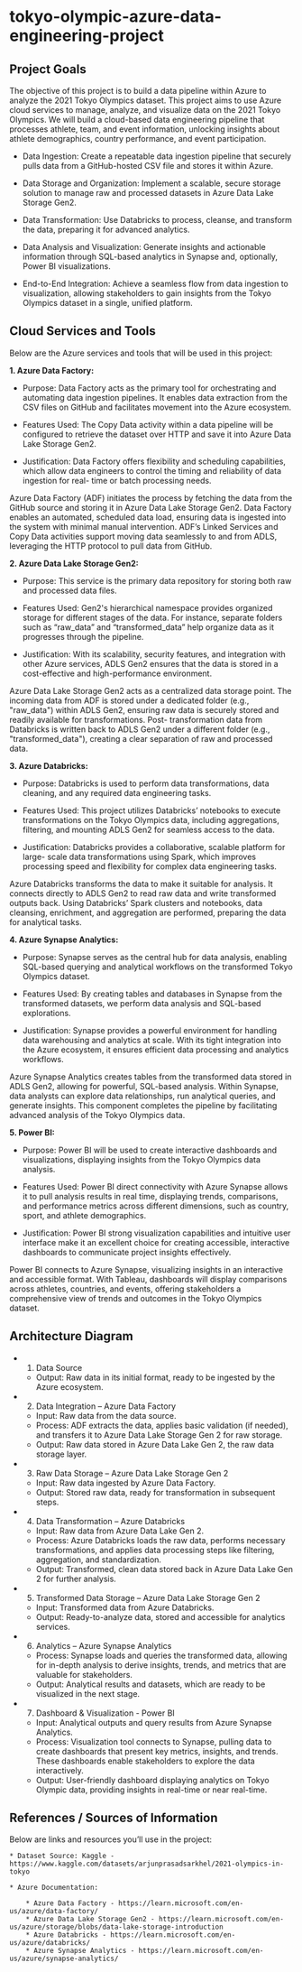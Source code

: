 # tokyo-olympic-azure-data-engineering-project

## Project Goals

The objective of this project is to build a data pipeline within Azure to analyze the 2021 Tokyo
Olympics dataset. This project aims to use Azure cloud services to manage, analyze, and
visualize data on the 2021 Tokyo Olympics. We will build a cloud-based data engineering
pipeline that processes athlete, team, and event information, unlocking insights about athlete
demographics, country performance, and event participation.

  * Data Ingestion: Create a repeatable data ingestion pipeline that securely pulls data from
    a GitHub-hosted CSV file and stores it within Azure.

  * Data Storage and Organization: Implement a scalable, secure storage solution to
    manage raw and processed datasets in Azure Data Lake Storage Gen2.

  * Data Transformation: Use Databricks to process, cleanse, and transform the data,
    preparing it for advanced analytics.

  * Data Analysis and Visualization: Generate insights and actionable information through
    SQL-based analytics in Synapse and, optionally, Power BI visualizations.
    
  * End-to-End Integration: Achieve a seamless flow from data ingestion to visualization,
    allowing stakeholders to gain insights from the Tokyo Olympics dataset in a single,
    unified platform.

## Cloud Services and Tools

Below are the Azure services and tools that will be used in this project:

**1. Azure Data Factory:**

  * Purpose: Data Factory acts as the primary tool for orchestrating and automating
    data ingestion pipelines. It enables data extraction from the CSV files on GitHub
    and facilitates movement into the Azure ecosystem.
       
  * Features Used: The Copy Data activity within a data pipeline will be configured
    to retrieve the dataset over HTTP and save it into Azure Data Lake Storage Gen2.
       
  * Justification: Data Factory offers flexibility and scheduling capabilities, which
    allow data engineers to control the timing and reliability of data ingestion for real-
    time or batch processing needs.
       
Azure Data Factory (ADF) initiates the process by fetching the data from the GitHub
source and storing it in Azure Data Lake Storage Gen2. Data Factory enables an
automated, scheduled data load, ensuring data is ingested into the system with minimal
manual intervention. ADF’s Linked Services and Copy Data activities support moving
data seamlessly to and from ADLS, leveraging the HTTP protocol to pull data from
GitHub.


**2. Azure Data Lake Storage Gen2:**

  * Purpose: This service is the primary data repository for storing both raw and
    processed data files.
    
  * Features Used: Gen2's hierarchical namespace provides organized storage for
    different stages of the data. For instance, separate folders such as “raw_data” and
    “transformed_data” help organize data as it progresses through the pipeline.
    
  * Justification: With its scalability, security features, and integration with other
    Azure services, ADLS Gen2 ensures that the data is stored in a cost-effective and
    high-performance environment.

Azure Data Lake Storage Gen2 acts as a centralized data storage point. The incoming
data from ADF is stored under a dedicated folder (e.g., "raw_data") within ADLS Gen2,
ensuring raw data is securely stored and readily available for transformations. Post-
transformation data from Databricks is written back to ADLS Gen2 under a different
folder (e.g., "transformed_data"), creating a clear separation of raw and processed data.

**3. Azure Databricks:**
   
  * Purpose: Databricks is used to perform data transformations, data cleaning, and
    any required data engineering tasks.
   
  * Features Used: This project utilizes Databricks’ notebooks to execute
    transformations on the Tokyo Olympics data, including aggregations, filtering,
    and mounting ADLS Gen2 for seamless access to the data.
   
  * Justification: Databricks provides a collaborative, scalable platform for large-
    scale data transformations using Spark, which improves processing speed and
    flexibility for complex data engineering tasks.
      
Azure Databricks transforms the data to make it suitable for analysis. It connects
directly to ADLS Gen2 to read raw data and write transformed outputs back. Using
Databricks’ Spark clusters and notebooks, data cleansing, enrichment, and aggregation
are performed, preparing the data for analytical tasks.

**4. Azure Synapse Analytics:**
   
  * Purpose: Synapse serves as the central hub for data analysis, enabling SQL-based
    querying and analytical workflows on the transformed Tokyo Olympics dataset.
     
  * Features Used: By creating tables and databases in Synapse from the transformed
    datasets, we perform data analysis and SQL-based explorations.
    
  * Justification: Synapse provides a powerful environment for handling data
    warehousing and analytics at scale. With its tight integration into the Azure
    ecosystem, it ensures efficient data processing and analytics workflows.
     

Azure Synapse Analytics creates tables from the transformed data stored in ADLS
Gen2, allowing for powerful, SQL-based analysis. Within Synapse, data analysts can
explore data relationships, run analytical queries, and generate insights. This component
completes the pipeline by facilitating advanced analysis of the Tokyo Olympics data.

**5. Power BI:**
   
  * Purpose: Power BI will be used to create interactive dashboards and visualizations,
    displaying insights from the Tokyo Olympics data analysis.
    
  * Features Used: Power BI direct connectivity with Azure Synapse allows it to pull
    analysis results in real time, displaying trends, comparisons, and performance
    metrics across different dimensions, such as country, sport, and athlete
    demographics.
    
  * Justification: Power BI strong visualization capabilities and intuitive user
    interface make it an excellent choice for creating accessible, interactive
    dashboards to communicate project insights effectively.

Power BI connects to Azure Synapse, visualizing insights in an interactive and accessible
format. With Tableau, dashboards will display comparisons across athletes, countries, and
events, offering stakeholders a comprehensive view of trends and outcomes in the Tokyo
Olympics dataset.

## Architecture Diagram

  * 1. Data Source
       
      * Output: Raw data in its initial format, ready to be ingested by the Azure ecosystem.
        
  * 2. Data Integration – Azure Data Factory
       
      * Input: Raw data from the data source.
      * Process: ADF extracts the data, applies basic validation (if needed), and transfers it to
        Azure Data Lake Storage Gen 2 for raw storage.
      * Output: Raw data stored in Azure Data Lake Gen 2, the raw data storage layer.
        
  * 3. Raw Data Storage – Azure Data Lake Storage Gen 2
       
      * Input: Raw data ingested by Azure Data Factory.
      * Output: Stored raw data, ready for transformation in subsequent steps.
        
  * 4. Data Transformation – Azure Databricks
       
      * Input: Raw data from Azure Data Lake Gen 2.
      * Process: Azure Databricks loads the raw data, performs necessary transformations, and
        applies data processing steps like filtering, aggregation, and standardization.
      * Output: Transformed, clean data stored back in Azure Data Lake Gen 2 for further
        analysis.
       
  * 5. Transformed Data Storage – Azure Data Lake Storage Gen 2
       
      * Input: Transformed data from Azure Databricks.
      * Output: Ready-to-analyze data, stored and accessible for analytics services.
        
  * 6. Analytics – Azure Synapse Analytics
       
      * Process: Synapse loads and queries the transformed data, allowing for in-depth analysis
        to derive insights, trends, and metrics that are valuable for stakeholders.
      * Output: Analytical results and datasets, which are ready to be visualized in the next
        stage.
       
  * 7. Dashboard & Visualization - Power BI
       
      * Input: Analytical outputs and query results from Azure Synapse Analytics.
      * Process: Visualization tool connects to Synapse, pulling data to create dashboards that
        present key metrics, insights, and trends. These dashboards enable stakeholders to
        explore the data interactively.
      * Output: User-friendly dashboard displaying analytics on Tokyo Olympic data, providing
        insights in real-time or near real-time.

## References / Sources of Information

Below are links and resources you’ll use in the project:

    * Dataset Source: Kaggle - https://www.kaggle.com/datasets/arjunprasadsarkhel/2021-olympics-in-tokyo
    
    * Azure Documentation:
    
        * Azure Data Factory - https://learn.microsoft.com/en-us/azure/data-factory/
        * Azure Data Lake Storage Gen2 - https://learn.microsoft.com/en-us/azure/storage/blobs/data-lake-storage-introduction
        * Azure Databricks - https://learn.microsoft.com/en-us/azure/databricks/
        * Azure Synapse Analytics - https://learn.microsoft.com/en-us/azure/synapse-analytics/
         
